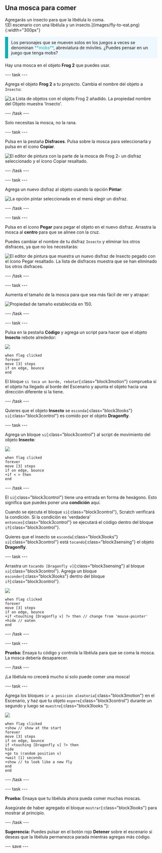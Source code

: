 ## Una mosca para comer

<div style="display: flex; flex-wrap: wrap">
<div style="flex-basis: 200px; flex-grow: 1; margin-right: 15px;">
Agregarás un insecto para que la libélula lo coma. 
</div>
<div>
![El escenario con una libélula y un insecto.](images/fly-to-eat.png){:width="300px"}
</div>
</div>

<p style="border-left: solid; border-width:10px; border-color: #0faeb0; background-color: aliceblue; padding: 10px;">
Los personajes que se mueven solos en los juegos a veces se denominan <span style="color: #0faeb0">**mobs**</span>, abreviatura de móviles. ¿Puedes pensar en un juego que tenga mobs?</p>

Hay una mosca en el objeto **Frog 2** que puedes usar.

--- task ---

Agrega el objeto **Frog 2** a tu proyecto. Cambia el nombre del objeto a `Insecto`:

![La Lista de objetos con el objeto Frog 2 añadido. La propiedad nombre del Objeto muestra 'Insecto'.](images/fly-sprite.png)


--- /task ---

Solo necesitas la mosca, no la rana.

--- task ---

Pulsa en la pestaña **Disfraces**. Pulsa sobre la mosca para seleccionarla y pulsa en el icono **Copiar**.

![El editor de pintura con la parte de la mosca de Frog 2- un disfraz seleccionado y el ícono Copiar resaltado.](images/copy-fly.png)

--- /task ---

--- task ---

Agrega un nuevo disfraz al objeto usando la opción **Pintar**:

![La opción pintar seleccionada en el menú elegir un disfraz.](images/paint-sprite.png)

--- /task ---

--- task ---

Pulsa en el icono **Pegar** para pegar el objeto en el nuevo disfraz. Arrastra la mosca al **centro** para que se alinee con la cruz.

Puedes cambiar el nombre de tu disfraz `Insecto` y eliminar los otros disfraces, ya que no los necesitarás:

![El editor de pintura que muestra un nuevo disfraz de Insecto pegado con el ícono Pegar resaltado. La lista de disfraces muestra que se han eliminado los otros disfraces.](images/fly-costume.png)

--- /task ---

--- task ---

Aumenta el tamaño de la mosca para que sea más fácil de ver y atrapar:

![Propiedad de tamaño establecida en 150.](images/fly-size.png)

--- /task ---

--- task ---

Pulsa en la pestaña **Código** y agrega un script para hacer que el objeto **Insecto** rebote alrededor:

![](images/fly-icon.png)

```blocks3
when flag clicked
forever
move [3] steps
if on edge, bounce
end
```

El bloque `si toca un borde, rebotar`{:class="block3motion"} comprueba si el objeto ha llegado al borde del Escenario y apunta el objeto hacia una dirección diferente si la tiene.

--- /task ---

Quieres que el objeto **Insecto** se `esconda`{:class="block3looks"} `si`{:class="block3control"} es comido por el objeto **Dragonfly**.

--- task ---

Agrega un bloque `si`{:class="block3control"} al script de movimiento del objeto **Insecto**:

![](images/fly-icon.png)

```blocks3
when flag clicked
forever
move [3] steps
if on edge, bounce
+if < > then 
end
```
--- /task ---

El `si`{:class="block3control"} tiene una entrada en forma de hexágono. Esto significa que puedes poner una **condición** aquí.

Cuando se ejecuta el bloque `si`{:class="block3control"}, Scratch verificará la condición. Si la condición es 'verdadera' `entonces`{:class="block3control"} se ejecutará el código dentro del bloque `if`{:class="block3control"}.

Quieres que el insecto se `esconda`{:class="block3looks"} `si`{:class="block3control"} está `tocando`{:class="block3sensing"} el objeto **Dragonfly**.

--- task ---

Arrastra un `tocando [Dragonfly v]`{:class="block3sensing"} al bloque `si`{:class="block3control"}. Agrega un bloque `esconder`{:class="block3looks"} dentro del bloque `if`{:class="block3control"}.

![](images/fly-icon.png)

```blocks3
when flag clicked
forever
move [3] steps
if on edge, bounce
+if <touching [Dragonfly v] ?> then // change from 'mouse-pointer'
+hide // eaten
end
```

--- /task ---

--- task ---

**Prueba:** Ensaya tu código y controla la libélula para que se coma la mosca. La mosca debería desaparecer.

--- /task ---

¡La libélula no crecerá mucho si solo puede comer una mosca!

--- task ---

Agrega los bloques `ir a posición aleatoria`{:class="block3motion"} en el Escenario, y haz que tu objeto `espere`{:class="block3control"} durante un segundo y luego se `muestre`{:class="block3looks "}:

![](images/fly-icon.png)

```blocks3
when flag clicked
+show // show at the start
forever
move [3] steps
if on edge, bounce
if <touching [Dragonfly v] ?> then
hide
+go to (random position v)
+wait [1] seconds
+show // to look like a new fly
end
end
```

--- /task ---

--- task ---

**Prueba:** Ensaya que tu libélula ahora pueda comer muchas moscas.

Asegúrate de haber agregado el bloque `mostrar`{:class="block3looks"} para mostrar al principio.

--- /task ---

**Sugerencia:** Puedes pulsar en el botón rojo **Detener** sobre el escenario si deseas que la libélula permanezca parada mientras agregas más código.

--- save ---
